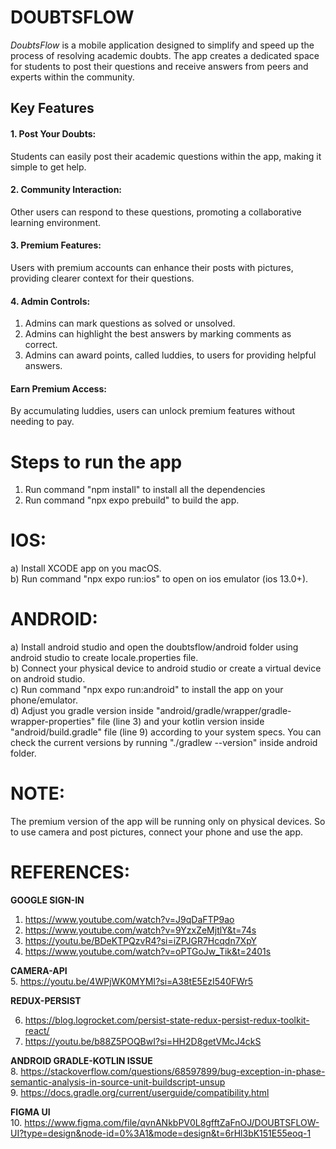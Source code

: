 # DOUBTSFLOW

*DoubtsFlow* is a mobile application designed to simplify and speed up the process of resolving academic doubts. The app creates a dedicated space for students to post their questions and receive answers from peers and experts within the community.

## Key Features

#### 1. Post Your Doubts: 
Students can easily post their academic questions within the app, making it simple to get help.
#### 2. Community Interaction: 
Other users can respond to these questions, promoting a collaborative learning environment.
#### 3. Premium Features:
Users with premium accounts can enhance their posts with pictures, providing clearer context for their questions.
#### 4. Admin Controls:
1. Admins can mark questions as solved or unsolved.
2. Admins can highlight the best answers by marking comments as correct.
3. Admins can award points, called luddies, to users for providing helpful answers.
#### Earn Premium Access: 
By accumulating luddies, users can unlock premium features without needing to pay.

# Steps to run the app
  1) Run command "npm install" to install all the dependencies
  2) Run command "npx expo prebuild" to build the app.

# IOS:
a) Install XCODE app on you macOS.  
b) Run command "npx expo run:ios" to open on ios emulator (ios 13.0+).  


# ANDROID:

a) Install android studio and open the doubtsflow/android folder using android studio to create locale.properties file.  
b) Connect your physical device to android studio or create a virtual device on android studio.  
c) Run command "npx expo run:android" to install the app on your phone/emulator.  
d) Adjust you gradle version inside "android/gradle/wrapper/gradle-wrapper-properties" file (line 3) and your kotlin version inside "android/build.gradle" file (line 9) according to your system specs. You can check the current versions by running "./gradlew --version" inside android folder.


# NOTE:

The premium version of the app will be running only on physical devices. So to use camera and post pictures, connect your phone and use the app.

# REFERENCES:


**GOOGLE SIGN-IN**
1. https://www.youtube.com/watch?v=J9qDaFTP9ao
2. https://www.youtube.com/watch?v=9YzxZeMjtlY&t=74s
3. https://youtu.be/BDeKTPQzvR4?si=iZPJGR7Hcqdn7XpY
4. https://www.youtube.com/watch?v=oPTGoJw_Tik&t=2401s

**CAMERA-API**  
5. https://youtu.be/4WPjWK0MYMI?si=A38tE5EzI540FWr5

**REDUX-PERSIST**  

6. https://blog.logrocket.com/persist-state-redux-persist-redux-toolkit-react/
7. https://youtu.be/b88Z5POQBwI?si=HH2D8getVMcJ4ckS

**ANDROID GRADLE-KOTLIN ISSUE**  
8. https://stackoverflow.com/questions/68597899/bug-exception-in-phase-semantic-analysis-in-source-unit-buildscript-unsup  
9. https://docs.gradle.org/current/userguide/compatibility.html  

**FIGMA UI**  
10. https://www.figma.com/file/qvnANkbPV0L8gfftZaFnOJ/DOUBTSFLOW-UI?type=design&node-id=0%3A1&mode=design&t=6rHl3bK151E55eoq-1
